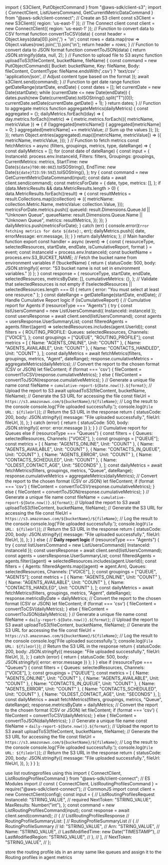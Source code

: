 
import { S3Client, PutObjectCommand } from "@aws-sdk/client-s3";
import { ConnectClient, ListUsersCommand, GetCurrentMetricDataCommand } from "@aws-sdk/client-connect";
// Create an S3 client
const s3Client = new S3Client({ region: 'us-east-1' });
// The Connect client
const client = new ConnectClient({ region: 'us-east-1' });
// Function to convert data to CSV format
function convertToCSV(data) {
 const header = Object.keys(data[0]).join(',') + '\n';
 const rows = data.map(row => Object.values(row).join(',')).join('\n');
 return header + rows;
}
// Function to convert data to JSON format
function convertToJSON(data) {
 return JSON.stringify(data, null, 2);
}
// Function to upload file to S3
async function uploadToS3(fileContent, bucketName, fileName) {
 const command = new PutObjectCommand({
   Bucket: bucketName,
   Key: fileName,
   Body: fileContent,
   ContentType: fileName.endsWith('.csv') ? 'text/csv' : 'application/json', // Adjust content type based on the format
 });
 await s3Client.send(command);
}
// Function to get date range
function getDateRange(startDate, endDate) {
 const dates = [];
 let currentDate = new Date(startDate);
 while (currentDate <= new Date(endDate)) {
   dates.push(new Date(currentDate).toISOString().split("T")[0]);
   currentDate.setDate(currentDate.getDate() + 1);
 }
 return dates;
}
// Function to aggregate metrics
function aggregateMetrics(dailyMetrics) {
 const aggregated = {};
 dailyMetrics.forEach((day) => {
   day.metrics.forEach((metric) => {
     metric.metrics.forEach(({ metricName, metricValue }) => {
       if (!aggregated[metricName]) {
         aggregated[metricName] = 0;
       }
       aggregated[metricName] += metricValue; // Sum up the values
     });
   });
 });
 return Object.entries(aggregated).map(([metricName, metricValue]) => ({
   metricName,
   metricValue,
 }));
}
// Function to fetch metrics
const fetchMetrics = async (filters, groupings, metrics, type, dateRange) => {
 const dailyMetrics = [];
 for (const date of dateRange) {
   const input = {
     InstanceId: process.env.InstanceId,
     Filters: filters,
     Groupings: groupings,
     CurrentMetrics: metrics,
     StartTime: new Date(`${date}T00:00:00Z`).toISOString(),
     EndTime: new Date(`${date}T23:59:59Z`).toISOString(),
   };
   try {
     const command = new GetCurrentMetricDataCommand(input);
     const data = await client.send(command);
     const metricsForDate = {
       date,
       type,
       metrics: [],
     };
     if (data.MetricResults && data.MetricResults.length > 0) {
       data.MetricResults.forEach((result) => {
         const resultMetrics = result.Collections.map((collection) => ({
           metricName: collection.Metric.Name,
           metricValue: collection.Value,
         }));
         metricsForDate.metrics.push({
           queueId: result.Dimensions.Queue.Id || "Unknown Queue",
           queueName: result.Dimensions.Queue.Name || "Unknown Queue",
           metrics: resultMetrics,
         });
       });
     }
     dailyMetrics.push(metricsForDate);
   } catch (err) {
     console.error(`Error fetching metrics for date ${date}:`, err);
     dailyMetrics.push({
       date,
       errorMessage: err.message,
     });
   }
 }
 return dailyMetrics;
};
// Main handler function
export const handler = async (event) => {
 const { resourceType, selectedResources, startDate, endDate, isCumulativeReport, format } = event;
 const instanceId = process.env.InstanceId;
 const bucketName = process.env.S3_BUCKET_NAME; // Fetch the bucket name from environment variables
 if (!bucketName) {
   return { statusCode: 500, body: JSON.stringify({ error: "S3 bucket name is not set in environment variables." }) };
 }
 const response = {
   resourceType,
   startDate,
   endDate,
   selectedResources,
   metricsByDate: [],
   cumulativeMetrics: {},
 };
 // Validate that selectedResources is not empty
 if (!selectedResources || selectedResources.length === 0) {
   return { error: "You must select at least one resource." };
 }
 const dateRange = getDateRange(startDate, endDate);
 // Handle Cumulative Report logic
 if (isCumulativeReport) {
   // Cumulative report for Agents
   if (resourceType === "Agents") {
     try {
       const listUsersCommand = new ListUsersCommand({ InstanceId: instanceId });
       const usersResponse = await client.send(listUsersCommand);
       const agents = usersResponse.UserSummaryList;
       const filteredAgents = agents.filter((agent) => selectedResources.includes(agent.UserId));
       const filters = {
         ROUTING_PROFILE: 
         Queues: selectedResources,
         Channels: ["VOICE"],
       };
       const groupings = ["QUEUE", "ROUTING_PROFILE"];
       const metrics = [
         { Name: "AGENTS_ONLINE", Unit: "COUNT" },
         { Name: "AGENTS_AVAILABLE", Unit: "COUNT" },
         { Name: "CONTACTS_HANDLED", Unit: "COUNT" },
       ];
       const dailyMetrics = await fetchMetrics(filters, groupings, metrics, "Agent", dateRange);
       response.cumulativeMetrics = aggregateMetrics(dailyMetrics);
       // Convert the report to the chosen format (CSV or JSON)
       let fileContent;
       if (format === 'csv') {
         fileContent = convertToCSV(response.cumulativeMetrics);
       } else {
         fileContent = convertToJSON(response.cumulativeMetrics);
       }
       // Generate a unique file name
       const fileName = `cumulative-report-${Date.now()}.${format}`;
       // Upload the report to S3
       await uploadToS3(fileContent, bucketName, fileName);
       // Generate the S3 URL for accessing the file
       const fileUrl = `https://s3.amazonaws.com/${bucketName}/${fileName}`;
       // Log the result to the console
       console.log('File uploaded successfully.');
       console.log(`File URL: ${fileUrl}`);
       // Return the S3 URL in the response
       return {
         statusCode: 200,
         body: JSON.stringify({
           message: "File uploaded successfully.",
           fileUrl: fileUrl,
         }),
       };
     } catch (error) {
       return { statusCode: 500, body: JSON.stringify({ error: error.message }) };
     }
   }
   // Cumulative report for Queues
   else if (resourceType === "Queues") {
     const filters = {
       Queues: selectedResources,
       Channels: ["VOICE"],
     };
     const groupings = ["QUEUE"];
     const metrics = [
       { Name: "AGENTS_ONLINE", Unit: "COUNT" },
       { Name: "AGENTS_AVAILABLE", Unit: "COUNT" },
       { Name: "CONTACTS_IN_QUEUE", Unit: "COUNT" },
       { Name: "AGENTS_ERROR", Unit: "COUNT" },
       { Name: "CONTACTS_SCHEDULED", Unit: "COUNT" },
       { Name: "OLDEST_CONTACT_AGE", Unit: "SECONDS" },
     ];
     const dailyMetrics = await fetchMetrics(filters, groupings, metrics, "Queue", dateRange);
     response.cumulativeMetrics = aggregateMetrics(dailyMetrics);
     // Convert the report to the chosen format (CSV or JSON)
     let fileContent;
     if (format === 'csv') {
       fileContent = convertToCSV(response.cumulativeMetrics);
     } else {
       fileContent = convertToJSON(response.cumulativeMetrics);
     }
     // Generate a unique file name
     const fileName = `cumulative-report-${Date.now()}.${format}`;
     // Upload the report to S3
     await uploadToS3(fileContent, bucketName, fileName);
     // Generate the S3 URL for accessing the file
     const fileUrl = `https://s3.amazonaws.com/${bucketName}/${fileName}`;
     // Log the result to the console
     console.log('File uploaded successfully.');
     console.log(`File URL: ${fileUrl}`);
     // Return the S3 URL in the response
     return {
       statusCode: 200,
       body: JSON.stringify({
         message: "File uploaded successfully.",
         fileUrl: fileUrl,
       }),
     };
   }
 } else {
   // **Daily report logic**
   if (resourceType === "Agents") {
     try {
       const listUsersCommand = new ListUsersCommand({ InstanceId: instanceId });
       const usersResponse = await client.send(listUsersCommand);
       const agents = usersResponse.UserSummaryList;
       const filteredAgents = agents.filter((agent) => selectedResources.includes(agent.UserId));
       const filters = {
         Agents: filteredAgents.map((agent) => agent.Arn),
         Queues: selectedResources,
         Channels: ["VOICE"],
       };
       const groupings = ["QUEUE", "AGENTS"];
       const metrics = [
         { Name: "AGENTS_ONLINE", Unit: "COUNT" },
         { Name: "AGENTS_AVAILABLE", Unit: "COUNT" },
         { Name: "CONTACTS_HANDLED", Unit: "COUNT" },
       ];
       const dailyMetrics = await fetchMetrics(filters, groupings, metrics, "Agent", dateRange);
       response.metricsByDate = dailyMetrics;
       // Convert the report to the chosen format (CSV or JSON)
       let fileContent;
       if (format === 'csv') {
         fileContent = convertToCSV(dailyMetrics);
       } else {
         fileContent = convertToJSON(dailyMetrics);
       }
       // Generate a unique file name
       const fileName = `daily-report-${Date.now()}.${format}`;
       // Upload the report to S3
       await uploadToS3(fileContent, bucketName, fileName);
       // Generate the S3 URL for accessing the file
       const fileUrl = `https://s3.amazonaws.com/${bucketName}/${fileName}`;
       // Log the result to the console
       console.log('File uploaded successfully.');
       console.log(`File URL: ${fileUrl}`);
       // Return the S3 URL in the response
       return {
         statusCode: 200,
         body: JSON.stringify({
           message: "File uploaded successfully.",
           fileUrl: fileUrl,
         }),
       };
     } catch (error) {
       return { statusCode: 500, body: JSON.stringify({ error: error.message }) };
     }
   } else if (resourceType === "Queues") {
     const filters = {
       Queues: selectedResources,
       Channels: ["VOICE"],
     };
     const groupings = ["QUEUE"];
     const metrics = [
       { Name: "AGENTS_ONLINE", Unit: "COUNT" },
       { Name: "AGENTS_AVAILABLE", Unit: "COUNT" },
       { Name: "CONTACTS_IN_QUEUE", Unit: "COUNT" },
       { Name: "AGENTS_ERROR", Unit: "COUNT" },
       { Name: "CONTACTS_SCHEDULED", Unit: "COUNT" },
       { Name: "OLDEST_CONTACT_AGE", Unit: "SECONDS" },
     ];
     const dailyMetrics = await fetchMetrics(filters, groupings, metrics, "Queue", dateRange);
     response.metricsByDate = dailyMetrics;
     // Convert the report to the chosen format (CSV or JSON)
     let fileContent;
     if (format === 'csv') {
       fileContent = convertToCSV(dailyMetrics);
     } else {
       fileContent = convertToJSON(dailyMetrics);
     }
     // Generate a unique file name
     const fileName = `daily-report-${Date.now()}.${format}`;
     // Upload the report to S3
     await uploadToS3(fileContent, bucketName, fileName);
     // Generate the S3 URL for accessing the file
     const fileUrl = `https://s3.amazonaws.com/${bucketName}/${fileName}`;
     // Log the result to the console
     console.log('File uploaded successfully.');
     console.log(`File URL: ${fileUrl}`);
     // Return the S3 URL in the response
     return {
       statusCode: 200,
       body: JSON.stringify({
         message: "File uploaded successfully.",
         fileUrl: fileUrl,
       }),
     };
   }
 }
};

use list routingprofiles using this
import { ConnectClient, ListRoutingProfilesCommand } from "@aws-sdk/client-connect"; // ES Modules import
// const { ConnectClient, ListRoutingProfilesCommand } = require("@aws-sdk/client-connect"); // CommonJS import
const client = new ConnectClient(config);
const input = { // ListRoutingProfilesRequest
  InstanceId: "STRING_VALUE", // required
  NextToken: "STRING_VALUE",
  MaxResults: Number("int"),
};
const command = new ListRoutingProfilesCommand(input);
const response = await client.send(command);
// { // ListRoutingProfilesResponse
//   RoutingProfileSummaryList: [ // RoutingProfileSummaryList
//     { // RoutingProfileSummary
//       Id: "STRING_VALUE",
//       Arn: "STRING_VALUE",
//       Name: "STRING_VALUE",
//       LastModifiedTime: new Date("TIMESTAMP"),
//       LastModifiedRegion: "STRING_VALUE",
//     },
//   ],
//   NextToken: "STRING_VALUE",
// };

store the routing profile ids in an array same like queues and assign it to the Routing profiles in agent metrics

